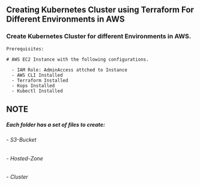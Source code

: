 ## Creating Kubernetes Cluster using Terraform For Different Environments in AWS
<!--- -->

### Create Kubernetes Cluster for different Environments in AWS. 

```
Prerequisites:

# AWS EC2 Instance with the following configurations. 
  
  - IAM Role: AdminAccess attched to Instance
  - AWS CLI Installed
  - Terraform Installed
  - Kops Installed
  - Kubectl Installed 
```

## NOTE 

##### Each folder has a set of files to create:
######  - S3-Bucket
######  - Hosted-Zone
######  - Cluster 
